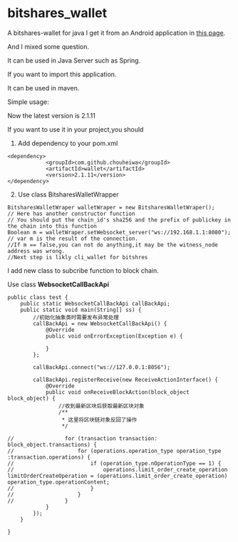 # bitshares_wallet
A bitshares-wallet for java
I get it from an Android application in [this page](https://github.com/bitshares/bitshares_andriod_wallet).

And I mixed some question.

It can be used in Java Server such as Spring.

If you want to import this application.

It can be used in maven.

Simple usage:

Now the latest version is 2.1.11

If you want to use it in your project,you should

1. Add dependency to your pom.xml
```
<dependency>
            <groupId>com.github.chouheiwa</groupId>
            <artifactId>wallet</artifactId>
            <version>2.1.11</version>
</dependency>
```
2. Use class BitsharesWalletWrapper
```
BitsharesWalletWraper walletWraper = new BitsharesWalletWraper();
// Here has another constructor function
// You should put the chain_id's sha256 and the prefix of publickey in the chain into this function
Boolean m = walletWraper.setWebsocket_server("ws://192.168.1.1:8080");
// var m is the result of the connection.
//If m == false,you can not do anything,it may be the witness_node address was wrong.
//Next step is likly cli_wallet for bitshres
```
I add new class to subcribe function to block chain.

Use class **WebsocketCallBackApi**
```
public class test {
    public static WebsocketCallBackApi callBackApi;
    public static void main(String[] ss) {
        //初始化抽象类时需要发布异常处理
        callBackApi = new WebsocketCallBackApi() {
            @Override
            public void onErrorException(Exception e) {

            }
        };

        callBackApi.connect("ws://127.0.0.1:8056");

        callBackApi.registerReceive(new ReceiveActionInterface() {
            @Override
            public void onReceiveBlockAction(block_object block_object) {
                //收到最新区块后获取最新区块对象
                /**
                 * 这里将区块链对象反回了操作
                 */
                
//                for (transaction transaction: block_object.transactions) {
//                    for (operations.operation_type operation_type :transaction.operations) {
//                        if (operation_type.nOperationType == 1) {
//                            operations.limit_order_create_operation limitOrderCreateOperation = (operations.limit_order_create_operation) operation_type.operationContent;
//                        }
//                    }
//                }
            }
        });
    }

}
```